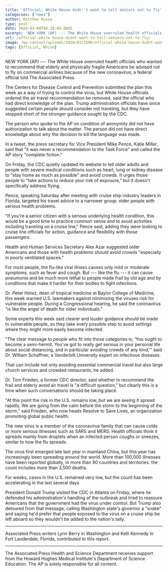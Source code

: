 ```yaml
---
title: 'Official: White House didn''t want to tell seniors not to fly'
categories: ["news"]
author: Matthew Rozsa
type: post
date: 2020-03-08T08:18:04.000Z
excerpt: 'NEW YORK (AP) --- The White House overruled health officials who wanted to recommend that elderly and physically fragile Americans be advised not to fly on commercial airlines because of the new coronavirus, a federal official told The Associated Press.The Centers for Disease Control and Prevention submitted the plan this week as a way of&hellip;'
url: /official-white-house-didnt-want-to-tell-seniors-not-to-fly/
image: /wp-content/uploads/2020/03/3586/official-white-house-didnt-want-to-tell-seniors-not-to-fly.jpg
tags: [Official, White]
---
```


NEW YORK (AP) --- The White House overruled health officials who wanted to recommend that elderly and physically fragile Americans be advised not to fly on commercial airlines because of the new coronavirus, a federal official told The Associated Press.

The Centers for Disease Control and Prevention submitted the plan this week as a way of trying to control the virus, but White House officials ordered the air travel recommendation be removed, said the official who had direct knowledge of the plan. Trump administration officials have since suggested certain people should consider not traveling, but they have stopped short of the stronger guidance sought by the CDC.

The person who spoke to the AP on condition of anonymity did not have authorization to talk about the matter. The person did not have direct knowledge about why the decision to kill the language was made.

In a tweet, the press secretary for Vice President Mike Pence, Katie Miller, said that "it was never a recommendation to the Task Force" and called the AP story "complete fiction."

On Friday, the CDC quietly updated its website to tell older adults and people with severe medical conditions such as heart, lung or kidney disease to "stay home as much as possible" and avoid crowds. It urges those people to "take actions to reduce your risk of exposure," but it doesn't specifically address flying.

Pence, speaking Saturday after meeting with cruise ship industry leaders in Florida, targeted his travel advice to a narrower group: older people with serious health problems.

"If you're a senior citizen with a serious underlying health condition, this would be a good time to practice common sense and to avoid activities including traveling on a cruise line," Pence said, adding they were looking to cruise line officials for action, guidance and flexibility with those passengers.

Health and Human Services Secretary Alex Azar suggested older Americans and those with health problems should avoid crowds "especially in poorly ventilated spaces."

For most people, the flu-like viral illness causes only mild or moderate symptoms, such as fever and cough. But --- like the flu --- it can cause pneumonia and be much more lethal to people made frail by old age and by conditions that make it harder for their bodies to fight infections.

Dr. Peter Hotez, dean of tropical medicine at Baylor College of Medicine, this week warned U.S. lawmakers against minimizing the viruses risk for vulnerable people. During a Congressional hearing, he said the coronavirus "is like the angel of death for older individuals."

Some experts this week said clearer and louder guidance should be made to vulnerable people, so they take every possible step to avoid settings where they might more easily become infected.

"The clear message to people who fit into those categories is; ‘You ought to become a semi-hermit. You've got to really get serious in your personal life about social distancing, and in particular avoiding crowds of any kind,'" said Dr. William Schaffner, a Vanderbilt University expert on infectious diseases.

That can include not only avoiding essential commercial travel but also large church services and crowded restaurants, he added.

Dr. Tom Frieden, a former CDC director, said whether to recommend the frail and elderly avoid air travel is "a difficult question," but clearly this is a time when such conversations should be taking place.

"At this point the risk in the U.S. remains low, but we are seeing it spread rapidly. We are going from the calm before the storm to the beginning of the storm," said Frieden, who now heads Resolve to Save Lives, an organization promoting global public health.

The new virus is a member of the coronavirus family that can cause colds or more serious illnesses such as SARS and MERS. Health officials think it spreads mainly from droplets when an infected person coughs or sneezes, similar to how the flu spreads.

The virus first emerged late last year in mainland China, but this year has increasingly been spreading around the world. More than 100,000 illnesses have been reported globally, in more than 90 countries and territories. the count includes more than 3,500 deaths.

For weeks, cases in the U.S. remained very low, but the count has been accelerating in the last several days.

President Donald Trump visited the CDC in Atlanta on Friday, where he defended his administration's handling of the outbreak and tried to reassure Americans that the government had the virus under control. But Trump also detoured from that message, calling Washington state's governor a "snake" and saying he'd prefer that people exposed to the virus on a cruise ship be left aboard so they wouldn't be added to the nation's tally.

* * *

Associated Press writers Lynn Berry in Washington and Kelli Kennedy in Fort Lauderdale, Florida, contributed to this report.

* * *

The Associated Press Health and Science Department receives support  from the Howard Hughes Medical Institute's Department of Science Education. The AP is solely responsible for all content.
